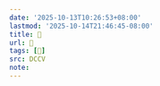 ```yaml
---
date: '2025-10-13T10:26:53+08:00'
lastmod: '2025-10-14T21:46:45-08:00'
title: 􄒢
url: 􄒢
tags: [𢿎]
src: DCCV
note:
---
```

